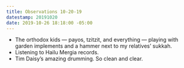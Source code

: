 ```yaml
---
title: Observations 10-20-19
datestamp: 20191020
date: 2019-10-26 18:18:00 -05:00
---
```


- The orthodox kids — payos, tzitzit, and everything — playing with garden implements and a hammer next to my relatives’ sukkah.
- Listening to Hailu Mergia records.
- Tim Daisy’s amazing drumming. So clean and clear.
